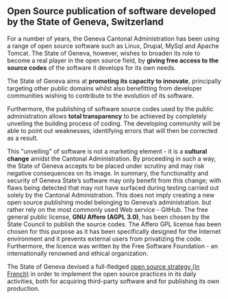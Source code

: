 ## Open Source publication of software developed by the State of Geneva, Switzerland

For a number of years, the Geneva Cantonal Administration has been using a range of open source software such as Linux, Drupal, MySql and Apache Tomcat. The State of Geneva, however, wishes to broaden its role to become a real player in the open source field, by **giving free access to the source codes** of the software it develops for its own needs.

The State of Geneva aims at **promoting its capacity to innovate**, principally targeting other public domains whilst also benefitting from developer communities wishing to contribute to the evolution of its software.

Furthermore, the publishing of software source codes used by the public administration allows **total transparency** to be achieved by completely unveiling the building process of coding. The developing community will be able to point out weaknesses, identifying errors that will then be corrected as a result.

This "unveiling" of software is not a marketing element - it is a **cultural change** amidst the Cantonal Administration. By proceeding in such a way, the State of Geneva accepts to be placed under scrutiny and may risk negative consequences on its image. In summary, the functionality and security of Geneva State’s software may only benefit from this change; with flaws being detected that may not have surfaced during testing carried out solely by the Cantonal Administration. This does not imply creating a new open source publishing model belonging to Geneva’s administration. but rather rely on the most commonly used Web service - GitHub. The free general public license, **GNU Affero (AGPL 3.0)**, has been chosen by the State Council to publish the source codes. The Affero GPL license has been chosen for this purpose as it has been specifically designed for the Internet environment and it prevents external users from privatizing the code. Furthermore, the licence was written by the Free Software Foundation - an internationally renowned and ethical organization.

The State of Geneva devised a full-fledged [open source strategy (in French)](https://github.com/republique-et-canton-de-geneve/strategie-open-source) in order to implement the open source practices in its daily activities, both for acquiring third-party software and for publishing its own production.
